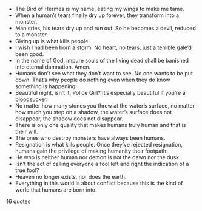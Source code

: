  - The Bird of Hermes is my name, eating my wings to make me tame.
 - When a human’s tears finally dry up forever, they transform into a monster.
 - Man cries, his tears dry up and run out. So he becomes a devil, reduced to a monster.
 - Giving up is what kills people.
 - I wish I had been born a storm. No heart, no tears, just a terrible gale’d been good.
 - In the name of God, impure souls of the living dead shall be banished into eternal damnation. Amen.
 - Humans don’t see what they don’t want to see. No one wants to be put down. That’s why people do nothing even when they do know something is happening.
 - Beautiful night, isn’t it, Police Girl? It’s especially beautiful if you’re a bloodsucker.
 - No matter how many stones you throw at the water’s surface, no matter how much you step on a shadow, the water’s surface does not disappear, the shadow does not disappear.
 - There is only one quality that makes humans truly human and that is their will.
 - The ones who destroy monsters have always been humans.
 - Resignation is what kills people. Once they’ve rejected resignation, humans gain the privilege of making humanity their footpath.
 - He who is neither human nor demon is not the dawn nor the dusk.
 - Isn’t the act of calling everyone a fool left and right the indication of a true fool?
 - Heaven no longer exists, nor does the earth.
 - Everything in this world is about conflict because this is the kind of world that humans are born into.

16 quotes